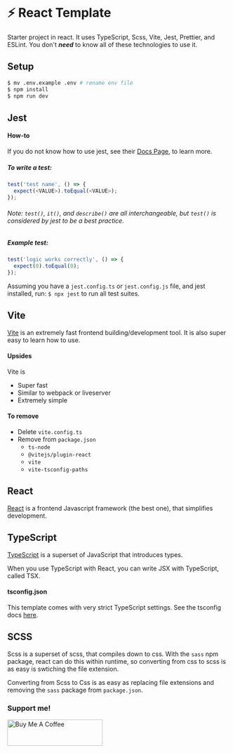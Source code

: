 # ⚡ React Template

Starter project in react. It uses TypeScript, Scss, Vite, Jest, Prettier, and ESLint. You don't **_need_** to know all of these technologies to use it.

## Setup

```bash
$ mv .env.example .env # rename env file
$ npm install
$ npm run dev
```

## Jest

#### How-to

If you do not know how to use jest, see their [Docs Page](https://jestjs.io/docs/getting-started), to learn more.

##### To write a test:

```ts
test('test name', () => {
  expect(<VALUE>).toEqual(<VALUE>);
});
```

###### Note: `test()`, `it()`, and `describe()` are all interchangeable, but `test()` is considered by jest to be a best practice.

##### Example test:

```ts
test('logic works correctly', () => {
  expect(0).toEqual(0);
});
```

Assuming you have a `jest.config.ts` or `jest.config.js` file, and jest installed, run: `$ npx jest` to run all test suites.

## Vite

[Vite](https://github.com/vitejs/vite) is an extremely fast frontend building/development tool. It is also super easy to learn how to use.

#### Upsides

Vite is

- Super fast
- Similar to webpack or liveserver
- Extremely simple

#### To remove

- Delete `vite.config.ts`
- Remove from `package.json`
  - `ts-node`
  - `@vitejs/plugin-react`
  - `vite`
  - `vite-tsconfig-paths`

## React

[React](https://github.com/facebook/react) is a frontend Javascript framework (the best one), that simplifies development.

## TypeScript

[TypeScript](https://github.com/microsoft/TypeScript) is a superset of JavaScript that introduces types.

When you use TypeScript with React, you can write JSX with TypeScript, called TSX.

#### tsconfig.json

This template comes with very strict TypeScript settings. See the tsconfig docs [here](https://www.typescriptlang.org/docs/handbook/tsconfig-json.html).

## SCSS

Scss is a superset of scss, that compiles down to css. With the `sass` npm package, react can do this within runtime, so converting from css to scss is as easy is swtiching the file extension.

Converting from Scss to Css is as easy as replacing file extensions and removing the `sass` package from `package.json`.

### Support me!

<a href="https://www.buymeacoffee.com/cooperrunyE" target="_blank"><img src="https://cdn.buymeacoffee.com/buttons/v2/default-yellow.png" alt="Buy Me A Coffee" style="height: 60px !important;width: 217px !important;" ></a>
